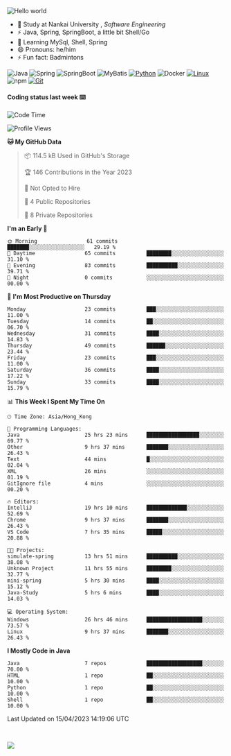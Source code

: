 

<img src="https://raw.githubusercontent.com/sagar-viradiya/sagar-viradiya/master/resources/banner.png" alt="Hello world">


<br/>


- 🍻  Study at Nankai University , _Software Engineering_
- ⚡  Java, Spring, SpringBoot, a little bit Shell/Go
- 🌱 Learning MySql, Shell, Spring
- 😄 Pronouns: he/him
- ⚡ Fun fact: Badmintons

![Java](https://img.shields.io/badge/-Java-007396?style=flat-square&logo=java&logoColor=ffffff)
![Spring](https://img.shields.io/badge/-Spring-green)
![SpringBoot](https://img.shields.io/badge/-SpringBoot-green)
![MyBatis](https://img.shields.io/badge/-MyBatis-yellowgreen)
[![Python](https://img.shields.io/badge/-Python-3776AB?style=flat-square&logo=python&logoColor=ffffff)](https://www.python.org/)
![Docker](https://img.shields.io/badge/Docker-2496ED?style=flat-square&logo=docker&logoColor=ffffff)
[![Linux](https://img.shields.io/badge/-Linux-333333?style=flat-square&logo=linux&logoColor=white)](https://www.linuxfoundation.org/)
![npm](https://img.shields.io/badge/-NPM-CB3837?style=flat-square&logo=npm&logoColor=white)
[![Git](https://img.shields.io/badge/-Git-f05032?style=flat-square&logo=git&logoColor=white)](https://git-scm.com/)

#### Coding status last week ⌨️

<!--START_SECTION:waka-->
![Code Time](http://img.shields.io/badge/Code%20Time-139%20hrs%2019%20mins-blue)

![Profile Views](http://img.shields.io/badge/Profile%20Views-8-blue)

**🐱 My GitHub Data** 

> 📦 114.5 kB Used in GitHub's Storage 
 > 
> 🏆 146 Contributions in the Year 2023
 > 
> 🚫 Not Opted to Hire
 > 
> 📜 4 Public Repositories 
 > 
> 🔑 8 Private Repositories 
 > 
**I'm an Early 🐤** 

```text
🌞 Morning                61 commits          ███████░░░░░░░░░░░░░░░░░░   29.19 % 
🌆 Daytime                65 commits          ████████░░░░░░░░░░░░░░░░░   31.10 % 
🌃 Evening                83 commits          ██████████░░░░░░░░░░░░░░░   39.71 % 
🌙 Night                  0 commits           ░░░░░░░░░░░░░░░░░░░░░░░░░   00.00 % 
```
📅 **I'm Most Productive on Thursday** 

```text
Monday                   23 commits          ███░░░░░░░░░░░░░░░░░░░░░░   11.00 % 
Tuesday                  14 commits          ██░░░░░░░░░░░░░░░░░░░░░░░   06.70 % 
Wednesday                31 commits          ████░░░░░░░░░░░░░░░░░░░░░   14.83 % 
Thursday                 49 commits          ██████░░░░░░░░░░░░░░░░░░░   23.44 % 
Friday                   23 commits          ███░░░░░░░░░░░░░░░░░░░░░░   11.00 % 
Saturday                 36 commits          ████░░░░░░░░░░░░░░░░░░░░░   17.22 % 
Sunday                   33 commits          ████░░░░░░░░░░░░░░░░░░░░░   15.79 % 
```


📊 **This Week I Spent My Time On** 

```text
🕑︎ Time Zone: Asia/Hong_Kong

💬 Programming Languages: 
Java                     25 hrs 23 mins      █████████████████░░░░░░░░   69.77 % 
Other                    9 hrs 37 mins       ███████░░░░░░░░░░░░░░░░░░   26.43 % 
Text                     44 mins             █░░░░░░░░░░░░░░░░░░░░░░░░   02.04 % 
XML                      26 mins             ░░░░░░░░░░░░░░░░░░░░░░░░░   01.19 % 
GitIgnore file           4 mins              ░░░░░░░░░░░░░░░░░░░░░░░░░   00.20 % 

🔥 Editors: 
IntelliJ                 19 hrs 10 mins      █████████████░░░░░░░░░░░░   52.69 % 
Chrome                   9 hrs 37 mins       ███████░░░░░░░░░░░░░░░░░░   26.43 % 
VS Code                  7 hrs 35 mins       █████░░░░░░░░░░░░░░░░░░░░   20.88 % 

🐱‍💻 Projects: 
simulate-spring          13 hrs 51 mins      ██████████░░░░░░░░░░░░░░░   38.08 % 
Unknown Project          11 hrs 55 mins      ████████░░░░░░░░░░░░░░░░░   32.77 % 
mini-spring              5 hrs 30 mins       ████░░░░░░░░░░░░░░░░░░░░░   15.12 % 
Java-Study               5 hrs 6 mins        ████░░░░░░░░░░░░░░░░░░░░░   14.03 % 

💻 Operating System: 
Windows                  26 hrs 46 mins      ██████████████████░░░░░░░   73.57 % 
Linux                    9 hrs 37 mins       ███████░░░░░░░░░░░░░░░░░░   26.43 % 
```

**I Mostly Code in Java** 

```text
Java                     7 repos             ██████████████████░░░░░░░   70.00 % 
HTML                     1 repo              ██░░░░░░░░░░░░░░░░░░░░░░░   10.00 % 
Python                   1 repo              ██░░░░░░░░░░░░░░░░░░░░░░░   10.00 % 
Shell                    1 repo              ██░░░░░░░░░░░░░░░░░░░░░░░   10.00 % 
```




 Last Updated on 15/04/2023 14:19:06 UTC
<!--END_SECTION:waka-->

<br/>

![](https://github-profile-trophy.vercel.app/?username=quincysky&column=7)







